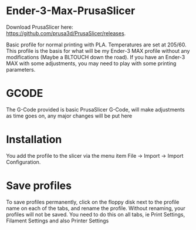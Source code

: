 # Ender-3-Max-PrusaSlicer
Download PrusaSlicer here: https://github.com/prusa3d/PrusaSlicer/releases.

Basic profile for normal printing with PLA. Temperatures are set at 205/60. This profile is the basis for what will be my Ender-3 MAX profile without any modifications (Maybe a BLTOUCH down the road). If you have an Ender-3 MAX with some adjustments, you may need to play with some printing parameters.

# GCODE
The G-Code provided is basic PrusaSlicer G-Code, will make adjustments as time goes on, any major changes will be put here

# Installation
You add the profile to the slicer via the menu item File -> Import -> Import Configuration.

# Save profiles
To save profiles permanently, click on the floppy disk next to the profile name on each of the tabs, and rename the profile. Without renaming, your profiles will not be saved. You need to do this on all tabs, ie Print Settings, Filament Settings and also Printer Settings
